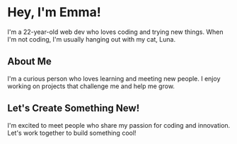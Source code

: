 # Hey, I'm Emma!

I'm a 22-year-old web dev who loves coding and trying new things. When I'm not coding, I'm usually hanging out with my cat, Luna.

## About Me

I'm a curious person who loves learning and meeting new people. I enjoy working on projects that challenge me and help me grow.

## Let's Create Something New!

I'm excited to meet people who share my passion for coding and innovation. Let's work together to build something cool!
